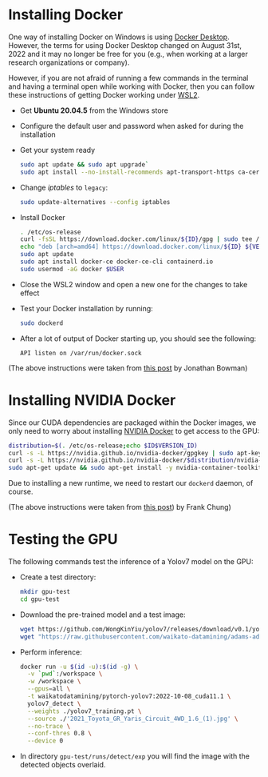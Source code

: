 # Installing Docker

One way of installing Docker on Windows is using [Docker Desktop](https://www.docker.com/products/docker-desktop/).
However, the terms for using Docker Desktop changed on August 31st, 2022 and it may no
longer be free for you (e.g., when working at a larger research organizations or company).

However, if you are not afraid of running a few commands in the terminal and
having a terminal open while working with Docker, then you can follow these
instructions of getting Docker working under [WSL2](https://learn.microsoft.com/en-us/windows/wsl/install).

* Get **Ubuntu 20.04.5** from the Windows store
* Configure the default user and password when asked for during the installation
* Get your system ready

  ```bash
  sudo apt update && sudo apt upgrade`
  sudo apt install --no-install-recommends apt-transport-https ca-certificates curl gnupg2
  ```
  
* Change *iptables* to `legacy`:
  
  ```bash
  sudo update-alternatives --config iptables
  ```

* Install Docker

  ```bash
  . /etc/os-release
  curl -fsSL https://download.docker.com/linux/${ID}/gpg | sudo tee /etc/apt/trusted.gpg.d/docker.asc
  echo "deb [arch=amd64] https://download.docker.com/linux/${ID} ${VERSION_CODENAME} stable" | sudo tee /etc/apt/sources.list.d/docker.list
  sudo apt update
  sudo apt install docker-ce docker-ce-cli containerd.io
  sudo usermod -aG docker $USER
  ```
  
* Close the WSL2 window and open a new one for the changes to take effect
* Test your Docker installation by running:
  
  ```bash
  sudo dockerd
  ```
  
* After a lot of output of Docker starting up, you should see the following:

  ```
  API listen on /var/run/docker.sock
  ```

(The above instructions were taken from [this post](https://dev.to/bowmanjd/install-docker-on-windows-wsl-without-docker-desktop-34m9) by Jonathan Bowman)


# Installing NVIDIA Docker

Since our CUDA dependencies are packaged within the Docker images, we only need
to worry about installing [NVIDIA Docker](https://github.com/NVIDIA/libnvidia-container)
to get access to the GPU:

```bash
distribution=$(. /etc/os-release;echo $ID$VERSION_ID)
curl -s -L https://nvidia.github.io/nvidia-docker/gpgkey | sudo apt-key add -
curl -s -L https://nvidia.github.io/nvidia-docker/$distribution/nvidia-docker.list | sudo tee /etc/apt/sources.list.d/nvidia-docker.list
sudo apt-get update && sudo apt-get install -y nvidia-container-toolkit
```

Due to installing a new runtime, we need to restart our `dockerd` daemon, of course.

(The above instructions were taken from [this post](https://medium.com/htc-research-engineering-blog/nvidia-docker-on-wsl2-f891dfe34ab)) by Frank Chung)


# Testing the GPU

The following commands test the inference of a Yolov7 model on the GPU: 

* Create a test directory:

  ```bash
  mkdir gpu-test
  cd gpu-test
  ```

* Download the pre-trained model and a test image:

  ```bash
  wget https://github.com/WongKinYiu/yolov7/releases/download/v0.1/yolov7_training.pt
  wget "https://raw.githubusercontent.com/waikato-datamining/adams-addons/master/adams-docker/src/main/flows/data/2021_Toyota_GR_Yaris_Circuit_4WD_1.6_(1).jpg"
  ```

* Perform inference:

  ```bash
  docker run -u $(id -u):$(id -g) \
    -v `pwd`:/workspace \
    -w /workspace \
    --gpus=all \
    -t waikatodatamining/pytorch-yolov7:2022-10-08_cuda11.1 \
    yolov7_detect \
    --weights ./yolov7_training.pt \
    --source ./'2021_Toyota_GR_Yaris_Circuit_4WD_1.6_(1).jpg' \
    --no-trace \
    --conf-thres 0.8 \
    --device 0
  ```

* In directory `gpu-test/runs/detect/exp` you will find the image with the
  detected objects overlaid.
  